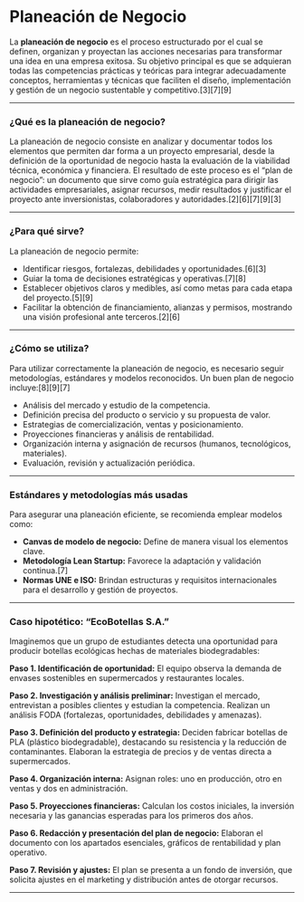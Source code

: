 # Planeación de Negocio

La **planeación de negocio** es el proceso estructurado por el cual se definen, organizan y proyectan las acciones necesarias para transformar una idea en una empresa exitosa. Su objetivo principal es que se adquieran todas las competencias prácticas y teóricas para integrar adecuadamente conceptos, herramientas y técnicas que faciliten el diseño, implementación y gestión de un negocio sustentable y competitivo.[3][7][9]

***

### ¿Qué es la planeación de negocio?

La planeación de negocio consiste en analizar y documentar todos los elementos que permiten dar forma a un proyecto empresarial, desde la definición de la oportunidad de negocio hasta la evaluación de la viabilidad técnica, económica y financiera. El resultado de este proceso es el “plan de negocio”: un documento que sirve como guía estratégica para dirigir las actividades empresariales, asignar recursos, medir resultados y justificar el proyecto ante inversionistas, colaboradores y autoridades.[2][6][7][9][3]

***

### ¿Para qué sirve?

La planeación de negocio permite:
- Identificar riesgos, fortalezas, debilidades y oportunidades.[6][3]
- Guiar la toma de decisiones estratégicas y operativas.[7][8]
- Establecer objetivos claros y medibles, así como metas para cada etapa del proyecto.[5][9]
- Facilitar la obtención de financiamiento, alianzas y permisos, mostrando una visión profesional ante terceros.[2][6]

***

### ¿Cómo se utiliza?

Para utilizar correctamente la planeación de negocio, es necesario seguir metodologías, estándares y modelos reconocidos. Un buen plan de negocio incluye:[8][9][7]
- Análisis del mercado y estudio de la competencia.
- Definición precisa del producto o servicio y su propuesta de valor.
- Estrategias de comercialización, ventas y posicionamiento.
- Proyecciones financieras y análisis de rentabilidad.
- Organización interna y asignación de recursos (humanos, tecnológicos, materiales).
- Evaluación, revisión y actualización periódica.

***

### Estándares y metodologías más usadas

Para asegurar una planeación eficiente, se recomienda emplear modelos como:
- **Canvas de modelo de negocio:** Define de manera visual los elementos clave.
- **Metodología Lean Startup:** Favorece la adaptación y validación continua.[7]
- **Normas UNE e ISO:** Brindan estructuras y requisitos internacionales para el desarrollo y gestión de proyectos.

***

### Caso hipotético: “EcoBotellas S.A.”

Imaginemos que un grupo de estudiantes detecta una oportunidad para producir botellas ecológicas hechas de materiales biodegradables:

**Paso 1. Identificación de oportunidad:** El equipo observa la demanda de envases sostenibles en supermercados y restaurantes locales.

**Paso 2. Investigación y análisis preliminar:** Investigan el mercado, entrevistan a posibles clientes y estudian la competencia. Realizan un análisis FODA (fortalezas, oportunidades, debilidades y amenazas).

**Paso 3. Definición del producto y estrategia:** Deciden fabricar botellas de PLA (plástico biodegradable), destacando su resistencia y la reducción de contaminantes. Elaboran la estrategia de precios y de ventas directa a supermercados.

**Paso 4. Organización interna:** Asignan roles: uno en producción, otro en ventas y dos en administración.

**Paso 5. Proyecciones financieras:** Calculan los costos iniciales, la inversión necesaria y las ganancias esperadas para los primeros dos años.

**Paso 6. Redacción y presentación del plan de negocio:** Elaboran el documento con los apartados esenciales, gráficos de rentabilidad y plan operativo.

**Paso 7. Revisión y ajustes:** El plan se presenta a un fondo de inversión, que solicita ajustes en el marketing y distribución antes de otorgar recursos.

***
